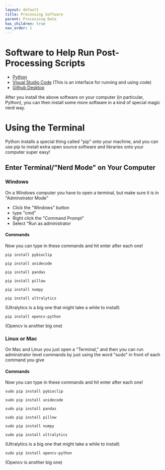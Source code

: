 ```yaml
---
layout: default
title: Processing Software
parent: Processing Data
has_children: true
nav_order: 1
---
```


# Software to Help Run Post-Processing Scripts
* [Python](https://www.python.org/downloads/)
* [Visual Studio Code](https://code.visualstudio.com/download) (This is an interface for running and using code)
* [Github Desktop](https://desktop.github.com/download/)


After you install the above software on your computer (in particular, Python), you can then install some more software in a kind of special magic nerd way.

# Using the Terminal

Python installs a special thing called "pip" onto your machine, and you can use pip to install extra open source software and libraries onto your computer super easy!

## Enter Terminal/"Nerd Mode" on Your Computer

### Windows
On a Windows computer you have to open a terminal, but make sure it is in "Adminstrator Mode"
* Click the "Windows" button
* type "cmd"
* Right click the "Command Prompt"
* Select "Run as administrator

#### Commands
Now you can type in these commands and hit enter after each one!

```
pip install pybioclip
```
```
pip install unidecode
```
```
pip install pandas
```
```
pip install pillow
```

```
pip install numpy
```

```
pip install ultralytics
```
(Ultralytics is a big one that might take a while to install)
```
pip install opencv-python
```
(Opencv is another big one)





### Linux or Mac
On Mac and Linux you just open a "Terminal," and then you can run adminstrator level commands by just using the word "sudo" in front of each command you give

#### Commands
Now you can type in these commands and hit enter after each one!

```
sudo pip install pybioclip
```
```
sudo pip install unidecode
```
```
sudo pip install pandas
```
```
sudo pip install pillow
```

```
sudo pip install numpy
```

```
sudo pip install ultralytics
```
(Ultralytics is a big one that might take a while to install)
```
sudo pip install opencv-python
```
(Opencv is another big one)


